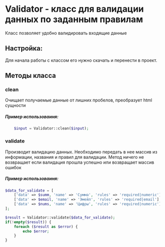 # Validator - класс для валидации данных по заданным правилам

Класс позволяет удобно валидировать входящие данные

## Настройка:

Для начала работы с классом его нужно скачать и перенести в проект.

## Методы класса

### clean

Очищает получаемые данные от лишних пробелов, преобразует html сущности

##### Пример использоваиня:
```php
    $input = Validator::clean($input);
```


### validate

Производит валидацию данных. Необходимо передать в нее массив из информации, названия и правил для валидации.
Метод ничего не возвращает если валидация прошла успешно или возвращает массив ошибок
                                                     
##### Пример использоваиня:
```php
$data_for_validate = [
    ['data' => $summ, 'name' => 'Сумма', 'rules' => 'required|numeric'],
    ['data' => $email, 'name' => 'Эмейл', 'rules' => 'required|email'],
    ['data' => $nums, 'name' => 'Цифры', 'rules' => 'required|numeric'],
];

$result = Validator::validate($data_for_validate);
if(!empty($result)) {
    foreach ($result as $error) {
        echo $error;
    }
}
```
